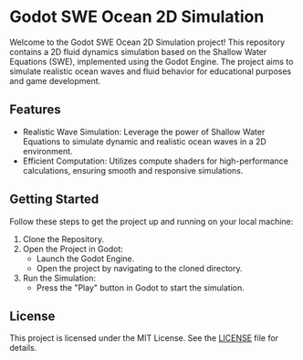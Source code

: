 # Godot SWE Ocean 2D Simulation
Welcome to the Godot SWE Ocean 2D Simulation project! This repository contains a 2D fluid dynamics simulation based on the Shallow Water Equations (SWE), implemented using the Godot Engine. The project aims to simulate realistic ocean waves and fluid behavior for educational purposes and game development.

## Features
* Realistic Wave Simulation: Leverage the power of Shallow Water Equations to simulate dynamic and realistic ocean waves in a 2D environment.
* Efficient Computation: Utilizes compute shaders for high-performance calculations, ensuring smooth and responsive simulations.

## Getting Started
Follow these steps to get the project up and running on your local machine:
1. Clone the Repository.
2. Open the Project in Godot:
   - Launch the Godot Engine.
   - Open the project by navigating to the cloned directory.
3. Run the Simulation:
   - Press the "Play" button in Godot to start the simulation.

## License
This project is licensed under the MIT License. See the [LICENSE](LICENSE) file for details.

